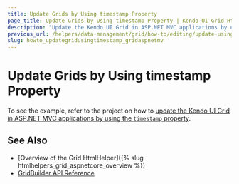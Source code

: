 ```yaml
---
title: Update Grids by Using timestamp Property
page_title: Update Grids by Using timestamp Property | Kendo UI Grid HtmlHelper for ASP.NET MVC
description: "Update the Kendo UI Grid in ASP.NET MVC applications by using the timestamp property."
previous_url: /helpers/data-management/grid/how-to/editing/update-using-timestamp
slug: howto_updategridusingtimestamp_gridaspnetmv
---
```


# Update Grids by Using timestamp Property

To see the example, refer to the project on how to [update the Kendo UI Grid in ASP.NET MVC applications by using the `timestamp` property](https://github.com/telerik/ui-for-aspnet-mvc-examples/tree/master/grid/grid-timestamp).

## See Also

* [Overview of the Grid HtmlHelper]({% slug htmlhelpers_grid_aspnetcore_overview %})
* [GridBuilder API Reference](http://docs.telerik.com/aspnet-mvc/api/Kendo.Mvc.UI.Fluent/GridBuilder)
